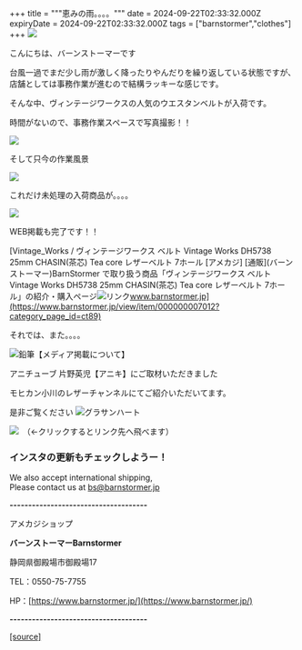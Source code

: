 +++
title = """恵みの雨。。。。"""
date = 2024-09-22T02:33:32.000Z
expiryDate = 2024-09-22T02:33:32.000Z
tags = ["barnstormer","clothes"]
+++
[![](https://stat.ameba.jp/user_images/20231023/16/barnstormer-go/b2/03/p/o0420015015354743273.png)](https://ameblo.jp/barnstormer-go/entry-12825670498.html)

こんにちは、バーンストーマーです

台風一過でまだ少し雨が激しく降ったりやんだりを繰り返している状態ですが、店舗としては事務作業が進むので結構ラッキーな感じです。

そんな中、ヴィンテージワークスの人気のウエスタンベルトが入荷です。

時間がないので、事務作業スペースで写真撮影！！

[![](https://stat.ameba.jp/user_images/20240922/12/barnstormer-go/88/64/j/o0466070015489207429.jpg)](https://stat.ameba.jp/user_images/20240922/12/barnstormer-go/88/64/j/o0466070015489207429.jpg)

そして只今の作業風景

[![](https://stat.ameba.jp/user_images/20240922/12/barnstormer-go/3e/a3/j/o0466070015489207430.jpg)](https://stat.ameba.jp/user_images/20240922/12/barnstormer-go/3e/a3/j/o0466070015489207430.jpg)

これだけ未処理の入荷商品が。。。。

[![](https://stat.ameba.jp/user_images/20240922/12/barnstormer-go/50/22/j/o0466070015489207431.jpg)](https://stat.ameba.jp/user_images/20240922/12/barnstormer-go/50/22/j/o0466070015489207431.jpg)

WEB掲載も完了です！！

[Vintage\_Works / ヴィンテージワークス ベルト Vintage Works DH5738 25mm CHASIN(茶芯) Tea core レザーベルト 7ホール \[アメカジ\] \[通販\](バーンストーマー)BarnStormer で取り扱う商品「ヴィンテージワークス ベルト Vintage Works DH5738 25mm CHASIN(茶芯) Tea core レザーベルト 7ホール」の紹介・購入ページ![リンク](https://c.stat100.ameba.jp/ameblo/symbols/v3.20.0/svg/gray/editor_link.svg)www.barnstormer.jp](https://www.barnstormer.jp/view/item/000000007012?category_page_id=ct89)

それでは、また。。。。

![鉛筆](https://stat100.ameba.jp/blog/ucs/img/char/char3/519.png)【メディア掲載について】

アニチューブ 片野英児【アニキ】にご取材いただきました

モヒカン小川のレザーチャンネルにてご紹介いただいてます。

是非ご覧ください ![グラサンハート](https://stat100.ameba.jp/blog/ucs/img/char/char3/148.png)

[![](https://stat.ameba.jp/user_images/20230412/16/barnstormer-go/6a/23/p/o0108010815269242493.png)](https://www.instagram.com/barnstormer_daily/)　（←クリックするとリンク先へ飛べます）

### インスタの更新もチェックしようー！

We also accept international shipping,  
Please contact us at bs@barnstormer.jp

**\-------------------------------------**

アメカジショップ

**バーンストーマーBarnstormer**

静岡県御殿場市御殿場17

TEL：0550-75-7755

HP：[https://www.barnstormer.jp/](https://www.barnstormer.jp/)

**\-------------------------------------**

[[source]](https://ameblo.jp/barnstormer-go/entry-12868490278.html)
